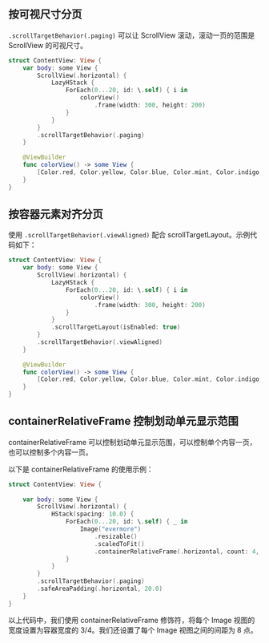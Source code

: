 
## 按可视尺寸分页

`.scrollTargetBehavior(.paging)` 可以让 ScrollView 滚动，滚动一页的范围是 ScrollView 的可视尺寸。
 
```swift
struct ContentView: View {
    var body: some View {
        ScrollView(.horizontal) {
            LazyHStack {
                ForEach(0...20, id: \.self) { i in
                    colorView()
                        .frame(width: 300, height: 200)
                }
            }
        }
        .scrollTargetBehavior(.paging)
    }
    
    @ViewBuilder
    func colorView() -> some View {
        [Color.red, Color.yellow, Color.blue, Color.mint, Color.indigo, Color.green].randomElement()
    }
}
```

## 按容器元素对齐分页

使用 `.scrollTargetBehavior(.viewAligned)` 配合 scrollTargetLayout。示例代码如下：

```swift
struct ContentView: View {
    var body: some View {
        ScrollView(.horizontal) {
            LazyHStack {
                ForEach(0...20, id: \.self) { i in
                    colorView()
                        .frame(width: 300, height: 200)
                }
            }
            .scrollTargetLayout(isEnabled: true)
        }
        .scrollTargetBehavior(.viewAligned)
    }
    
    @ViewBuilder
    func colorView() -> some View {
        [Color.red, Color.yellow, Color.blue, Color.mint, Color.indigo, Color.green].randomElement()
    }
}
```

## containerRelativeFrame 控制划动单元显示范围

containerRelativeFrame 可以控制划动单元显示范围，可以控制单个内容一页，也可以控制多个内容一页。

以下是 containerRelativeFrame 的使用示例：

```swift
struct ContentView: View {
    
    var body: some View {
        ScrollView(.horizontal) {
            HStack(spacing: 10.0) {
                ForEach(0...20, id: \.self) { _ in
                    Image("evermore")
                        .resizable()
                        .scaledToFit()
                        .containerRelativeFrame(.horizontal, count: 4, span: 3, spacing: 8)
                }
            }
        }
        .scrollTargetBehavior(.paging)
        .safeAreaPadding(.horizontal, 20.0)
    }
}
```

以上代码中，我们使用 containerRelativeFrame 修饰符，将每个 Image 视图的宽度设置为容器宽度的 3/4。我们还设置了每个 Image 视图之间的间距为 8 点。






